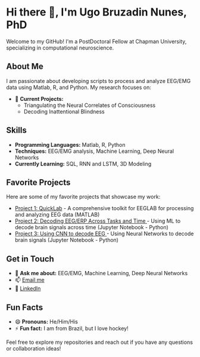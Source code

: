 # Hi there 👋, I'm Ugo Bruzadin Nunes, PhD

Welcome to my GitHub! I'm a PostDoctoral Fellow at Chapman University, specializing in computational neuroscience.

## About Me
I am passionate about developing scripts to process and analyze EEG/EMG data using Matlab, R, and Python. My research focuses on:
- 🔭 **Current Projects:**
    - Triangulating the Neural Correlates of Consciousness
    - Decoding Inattentional Blindness

## Skills
- **Programming Languages:** Matlab, R, Python
- **Techniques:** EEG/EMG analysis, Machine Learning, Deep Neural Networks
- **Currently Learning:** SQL, RNN and LSTM, 3D Modeling

## Favorite Projects
Here are some of my favorite projects that showcase my work:
- [Project 1: QuickLab](https://github.com/UgoBruzadin/QuickLab) - A comprehensive toolkit for EEGLAB for processing and analyzing EEG data (MATLAB)
- [Project 2: Decoding EEG/ERP Across Tasks and Time ](https://github.com/UgoBruzadin/Triangulation_Project) - Using ML to decode brain signals across time (Jupyter Notebook - Python)
- [Project 3: Using CNN to decode EEG ](https://github.com/UgoBruzadin/CNN_benchmark_EEG_Blindness) - Using Neural Networks to decode brain signals (Jupyter Notebook - Python)

## Get in Touch
- 💬 **Ask me about:** EEG/EMG, Machine Learning, Deep Neural Networks
- 📫 [Email me](mailto:ugobruzadin@gmail.com)
- 💼 [LinkedIn](https://www.linkedin.com/in/ugonunes/)

## Fun Facts
- 😄 **Pronouns:** He/Him/His
- ⚡ **Fun fact:** I am from Brazil, but I love hockey!

Feel free to explore my repositories and reach out if you have any questions or collaboration ideas!
